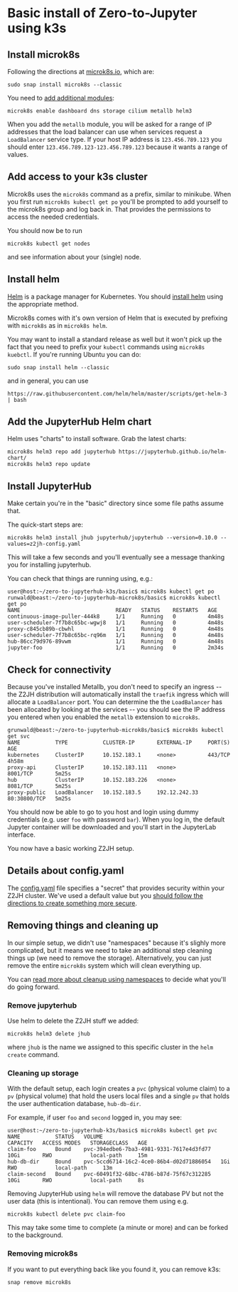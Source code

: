 # Basic install of Zero-to-Jupyter using k3s

## Install microk8s

Following the directions at [microk8s.io](https://microk8s.io/), which are:
```
sudo snap install microk8s --classic
```

You need to [add additional modules](https://microk8s.io/docs/addons):
```
microk8s enable dashboard dns storage cilium metallb helm3
```
When you add the `metallb` module, you will be asked for a range of IP addresses that the load balancer can use when services request a `LoadBalancer` service type. If your host IP address is `123.456.789.123` you should enter `123.456.789.123-123.456.789.123` because it wants a range of values.

## Add access to your k3s cluster
Microk8s uses the `microk8s` command as a prefix, similar to minikube.
When you first run `microk8s kubectl get po` you'll be prompted to add yourself to the microk8s group and log back in. That provides the permissions to access the needed credentials.

You should now be to run
```
microk8s kubectl get nodes
```
and see information about your (single) node.

## Install helm

[Helm](helm.sh) is a package manager for Kubernetes. You should [install helm](https://helm.sh/docs/intro/install/) using the appropriate method.

Microk8s comes with it's own version of Helm that is executed by prefixing with `microk8s` as in `microk8s helm`.

You may want to install a standard release as well but it won't pick up the fact that you need to prefix your `kubectl` commands using `microk8s kuebctl`. If you're running Ubuntu you can do:
```
sudo snap install helm --classic
```
and in general, you can use
```
https://raw.githubusercontent.com/helm/helm/master/scripts/get-helm-3 | bash
```

## Add the JupyterHub Helm chart

Helm uses "charts" to install software. Grab the latest charts:
```
microk8s helm3 repo add jupyterhub https://jupyterhub.github.io/helm-chart/
microk8s helm3 repo update
```

## Install JupyterHub

Make certain you're in the "basic" directory since some file paths assume that.

The quick-start steps are:
```
microk8s helm3 install jhub jupyterhub/jupyterhub --version=0.10.0 --values=z2jh-config.yaml
```
This will take a few seconds and you'll eventually see a message thanking you for installing jupyterhub.

You can check that things are running using, e.g.:
```
user@host:~/zero-to-jupyterhub-k3s/basic$ microk8s kubectl get po
runwald@beast:~/zero-to-jupyterhub-microk8s/basic$ microk8s kubectl get po
NAME                              READY   STATUS    RESTARTS   AGE
continuous-image-puller-444k8     1/1     Running   0          4m48s
user-scheduler-7f7b8c65bc-wgwj8   1/1     Running   0          4m48s
proxy-c845cb89b-cbwhl             1/1     Running   0          4m48s
user-scheduler-7f7b8c65bc-rq96m   1/1     Running   0          4m48s
hub-86cc79d976-89vwm              1/1     Running   0          4m48s
jupyter-foo                       1/1     Running   0          2m34s
```

## Check for connectivity

Because you've installed Metallb, you don't need to specify an ingress -- the Z2JH distribution will automatically install the `traefik` ingress which will allocate a `LoadBalancer` port. You can determine the the `LoadBalancer` has been allocated by looking at the services -- you should see the IP address you entered when you enabled the `metallb` extension to `microk8s`.
```
grunwald@beast:~/zero-to-jupyterhub-microk8s/basic$ microk8s kubectl get svc
NAME           TYPE           CLUSTER-IP       EXTERNAL-IP     PORT(S)        AGE
kubernetes     ClusterIP      10.152.183.1     <none>          443/TCP        4h58m
proxy-api      ClusterIP      10.152.183.111   <none>          8001/TCP       5m25s
hub            ClusterIP      10.152.183.226   <none>          8081/TCP       5m25s
proxy-public   LoadBalancer   10.152.183.5     192.12.242.33   80:30800/TCP   5m25s
```
You should now be able to go to you host and login using dummy credentials (e.g. user `foo` with password `bar`). When you log in, the default Jupyter container will be downloaded and you'll start in the JupyterLab interface.

You now have a basic working Z2JH setup.

## Details about config.yaml 

The [config.yaml](config.yaml) file specifies a "secret" that provides security within your Z2JH cluster. We've used a default value but you [should follow the directions to create something more secure](https://zero-to-jupyterhub.readthedocs.io/en/latest/setup-jupyterhub/setup-jupyterhub.html).

## Removing things and cleaning up

In our simple setup, we didn't use "namespaces" because it's slighly more complicated, but it means we need to take an additional step cleaning things up (we need to remove the storage). Alternatively, you can just remove the entire `microk8s` system which will clean everything up.

You can [read more about cleanup using namespaces](https://zero-to-jupyterhub.readthedocs.io/en/latest/setup-jupyterhub/turn-off.html) to decide what you'll do going forward.

### Remove jupyterhub

Use helm to delete the Z2JH stuff we added:
```
microk8s helm3 delete jhub
```
where `jhub` is the name we assigned to this specific cluster in the `helm create` command. 

### Cleaning up storage

With the default setup, each login creates a `pvc` (physical volume claim) to a `pv` (physical volume) that hold the users local files and a single `pv` that holds the user authentication database, `hub-db-dir`.

For example, if user `foo` and `second` logged in, you may see:
```
user@host:~/zero-to-jupyterhub-k3s/basic$ microk8s kubectl get pvc
NAME           STATUS   VOLUME                                     CAPACITY   ACCESS MODES   STORAGECLASS   AGE
claim-foo      Bound    pvc-394edbe6-7ba3-4981-9331-7617e4d3fd77   10Gi       RWO            local-path     15m
hub-db-dir     Bound    pvc-5ccd6714-16c2-4ce0-86b4-d02d71886054   1Gi        RWO            local-path     13m
claim-second   Bound    pvc-60491f32-68bc-4786-b87d-75f67c312285   10Gi       RWO            local-path     8s
```
Removing JupyterHub using `helm` will remove the database PV but not the user data (this is intentional). You can remove them using e.g.
```
microk8s kubectl delete pvc claim-foo
```
This may take some time to complete (a minute or more) and can be forked to the background.

### Removing microk8s

If you want to put everything back like you found it, you can remove k3s:
```
snap remove microk8s
```
